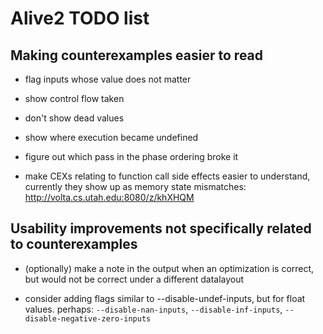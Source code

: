 Alive2 TODO list
================

Making counterexamples easier to read
-------------------------------------

- flag inputs whose value does not matter

- show control flow taken

- don't show dead values

- show where execution became undefined

- figure out which pass in the phase ordering broke it

- make CEXs relating to function call side effects easier to
  understand, currently they show up as memory state mismatches:
  http://volta.cs.utah.edu:8080/z/khXHQM

Usability improvements not specifically related to counterexamples
------------------------------------------------------------------

- (optionally) make a note in the output when an optimization is
  correct, but would not be correct under a different datalayout

- consider adding flags similar to --disable-undef-inputs, but for
  float values. perhaps: `--disable-nan-inputs`, `--disable-inf-inputs`,
  `--disable-negative-zero-inputs`
